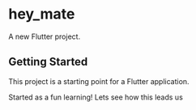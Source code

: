 
# hey_mate

A new Flutter project.

## Getting Started

This project is a starting point for a Flutter application.

Started as a fun learning! Lets see how this leads us
